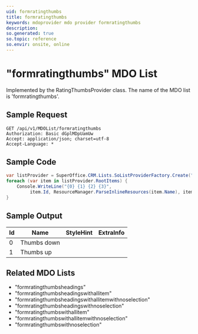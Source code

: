 ```yaml
---
uid: formratingthumbs
title: formratingthumbs
keywords: mdoprovider mdo provider formratingthumbs
description: 
so.generated: true
so.topic: reference
so.envir: onsite, online
---
```


# "formratingthumbs" MDO List




Implemented by the <see cref="T:SuperOffice.CRM.Lists.RatingThumbsProvider">RatingThumbsProvider</see> class.
The name of the MDO list is 'formratingthumbs'.




## Sample Request

```http!
GET /api/v1/MDOList/formratingthumbs
Authorization: Basic dGplMDpUamUw
Accept: application/json; charset=utf-8
Accept-Language: *

```

## Sample Code
```cs
var listProvider = SuperOffice.CRM.Lists.SoListProviderFactory.Create("formratingthumbs", forceFlatList: true);
foreach (var item in listProvider.RootItems) {
    Console.WriteLine("{0} {1} {2} {3}", 
         item.Id, ResourceManager.ParseInlineResources(item.Name), item.StyleHint, item.ExtraInfo);
}
```

## Sample Output

|Id   | Name  |StyleHint|ExtraInfo |
| --- | ----- | ------- | -------- |
|0|Thumbs down|||
|1|Thumbs up|||


## Related MDO Lists

* "formratingthumbsheadings"
* "formratingthumbsheadingswithallitem"
* "formratingthumbsheadingswithallitemwithnoselection"
* "formratingthumbsheadingswithnoselection"
* "formratingthumbswithallitem"
* "formratingthumbswithallitemwithnoselection"
* "formratingthumbswithnoselection"
